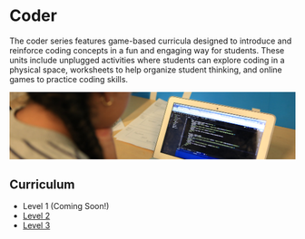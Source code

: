 # Coder

The coder series features game-based curricula designed to introduce and reinforce coding concepts in a fun and engaging way for students. These units include unplugged activities where students can explore coding in a physical space, worksheets to help organize student thinking, and online games to practice coding skills.

![coding](../images/coding.jpg)

## Curriculum

- Level 1 (Coming Soon!)
- [Level 2](level-2)
- [Level 3](level-3)
